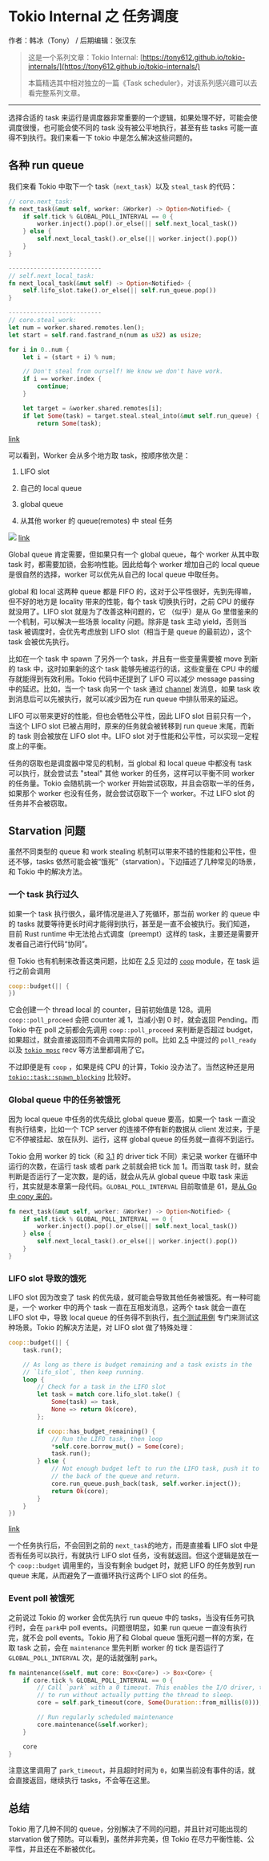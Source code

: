 # Tokio Internal 之 任务调度

作者：韩冰（Tony） / 后期编辑：张汉东

> 这是一个系列文章：Tokio Internal: [https://tony612.github.io/tokio-internals/](https://tony612.github.io/tokio-internals/)
>
> 本篇精选其中相对独立的一篇《Task scheduler》，对该系列感兴趣可以去看完整系列文章。

---

选择合适的 task 来运行是调度器非常重要的一个逻辑，如果处理不好，可能会使调度很慢，也可能会使不同的 task 没有被公平地执行，甚至有些 tasks 可能一直得不到执行。我们来看一下 tokio 中是怎么解决这些问题的。

## 各种 run queue

我们来看 Tokio 中取下一个 task（`next_task`）以及 `steal_task` 的代码：

```rust
// core.next_task:
fn next_task(&mut self, worker: &Worker) -> Option<Notified> {
    if self.tick % GLOBAL_POLL_INTERVAL == 0 {
        worker.inject().pop().or_else(|| self.next_local_task())
    } else {
        self.next_local_task().or_else(|| worker.inject().pop())
    }
}

--------------------------
// self.next_local_task:
fn next_local_task(&mut self) -> Option<Notified> {
    self.lifo_slot.take().or_else(|| self.run_queue.pop())
}

--------------------------
// core.steal_work:
let num = worker.shared.remotes.len();
let start = self.rand.fastrand_n(num as u32) as usize;

for i in 0..num {
    let i = (start + i) % num;

    // Don't steal from ourself! We know we don't have work.
    if i == worker.index {
        continue;
    }

    let target = &worker.shared.remotes[i];
    if let Some(task) = target.steal.steal_into(&mut self.run_queue) {
        return Some(task);
```
[link](https://github.com/tokio-rs/tokio/blob/a5ee2f0d3d78daa01e2c6c12d22b82474dc5c32a/tokio/src/runtime/thread_pool/worker.rs#L447)

可以看到，Worker 会从多个地方取 task，按顺序依次是：

1. LIFO slot

2. 自己的 local queue

3. global queue

4. 从其他 worker 的 queue(remotes) 中 steal 任务

![](./image/tokio/03_scheduler.png)
[link](https://excalidraw.com/#json=4729047296770048,XgEpCO1t7wCLne3H8sStnA)

Global queue 肯定需要，但如果只有一个 global queue，每个 worker 从其中取 task 时，都需要加锁，会影响性能。因此给每个 worker 增加自己的 local queue 是很自然的选择，worker 可以优先从自己的 local queue 中取任务。

global 和 local 这两种 queue 都是 FIFO 的，这对于公平性很好，先到先得嘛，但不好的地方是 locality 带来的性能，每个 task 切换执行时，之前 CPU 的缓存就没用了。LIFO slot 就是为了改善这种问题的，它 （似乎）是从 Go 里借鉴来的一个机制，可以解决一些场景 locality 问题。除非是 task 主动 yield，否则当 task 被调度时，会优先考虑放到 LIFO slot（相当于是 queue 的最前边），这个 task 会被优先执行。

比如在一个 task 中 spawn 了另外一个 task，并且有一些变量需要被 move 到新的 task 中，这时如果新的这个 task 能够先被运行的话，这些变量在 CPU 中的缓存就能得到有效利用。Tokio 代码中还提到了 LIFO 可以减少 message passing 中的延迟。比如，当一个 task 向另一个 task 通过 [channel](https://docs.rs/tokio/1.7.0/tokio/sync/index.html) 发消息，如果 task 收到消息后可以先被执行，就可以减少因为在 run queue 中排队带来的延迟。

LIFO 可以带来更好的性能，但也会牺牲公平性，因此 LIFO slot 目前只有一个，当这个 LIFO slot 已被占用时，原来的任务就会被转移到 run queue 末尾，而新的 task 则会被放在 LIFO slot 中。LIFO slot 对于性能和公平性，可以实现一定程度上的平衡。

任务的窃取也是调度器中常见的机制，当 global 和 local queue 中都没有 task 可以执行，就会尝试去 "steal" 其他 worker 的任务，这样可以平衡不同 worker 的任务量。Tokio 会随机挑一个 worker 开始尝试窃取，并且会窃取一半的任务，如果那个 worker 也没有任务，就会尝试窃取下一个 worker。不过 LIFO slot 的任务并不会被窃取。

## Starvation 问题

虽然不同类型的 queue 和 work stealing 机制可以带来不错的性能和公平性，但还不够，tasks 依然可能会被“饿死”（starvation）。下边描述了几种常见的场景，和 Tokio 中的解决方法。

### 一个 task 执行过久

如果一个 task 执行很久，最坏情况是进入了死循环，那当前 worker 的 queue 中的 tasks 就要等待更长时间才能得到执行，甚至是一直不会被执行。我们知道，目前 Rust runtime 中无法抢占式调度（preempt）这样的 task，主要还是需要开发者自己进行代码“协同”。

但 Tokio 也有机制来改善这类问题，比如在 [2.5](./02_worker_thread_2.md) 见过的 [`coop`](https://github.com/tokio-rs/tokio/blob/a5ee2f0d3d78daa01e2c6c12d22b82474dc5c32a/tokio/src/coop.rs#L3) module，在 task 运行之前会调用

```rust
coop::budget(|| {
})
```

它会创建一个 thread local 的 counter，目前初始值是 128。调用 `coop::poll_proceed` 会把 counter 减 1，当减小到 0 时，就会返回 Pending。而 Tokio 中在 poll 之前都会先调用 `coop::poll_proceed` 来判断是否超过 budget，如果超过，就会直接返回而不会调用实际的 poll。比如 [2.5](./02_worker_thread_2.md) 中提过的 `poll_ready` 以及 [`tokio mpsc`](https://docs.rs/tokio/0.1.16/tokio/sync/mpsc/index.html) recv 等方法里都调用了它。

不过即便是有 `coop` ，如果是纯 CPU 的计算，Tokio 没办法了。当然这种还是用 [`tokio::task::spawn_blocking`](https://docs.rs/tokio/0.2.22/tokio/task/fn.spawn_blocking.html) 比较好。

### Global queue 中的任务被饿死

因为 local queue 中任务的优先级比 global queue 要高，如果一个 task 一直没有执行结束，比如一个 TCP server 的连接不停有新的数据从 client 发过来，于是它不停被挂起、放在队列、运行，这样 global queue 的任务就一直得不到运行。

Tokio 会用 worker 的 tick（和 [3.1](./03_slab_token_readiness.md) 的 driver tick 不同）来记录 worker 在循环中运行的次数，在运行 task 或者 park 之前就会把 tick 加 1。而当取 task 时，就会判断是否运行了一定次数，是的话，就会从先从 global queue 中取 task 来运行，其实就是本章第一段代码。`GLOBAL_POLL_INTERVAL` 目前取值是 61，是[从 Go 中 copy 来的](https://github.com/tokio-rs/tokio/blob/a5ee2f0d3d78daa01e2c6c12d22b82474dc5c32a/tokio/src/runtime/thread_pool/worker.rs#L273)。

```rust
fn next_task(&mut self, worker: &Worker) -> Option<Notified> {
    if self.tick % GLOBAL_POLL_INTERVAL == 0 {
        worker.inject().pop().or_else(|| self.next_local_task())
    } else {
        self.next_local_task().or_else(|| worker.inject().pop())
    }
}
```

### LIFO slot 导致的饿死

LIFO slot 因为改变了 task 的优先级，就可能会导致其他任务被饿死。有一种可能是，一个 worker 中的两个 task 一直在互相发消息，这两个 task 就会一直在 LIFO slot 中，导致 local queue 的任务得不到执行，[有个测试用例](https://github.com/tokio-rs/tokio/blob/a5ee2f0d3d78daa01e2c6c12d22b82474dc5c32a/tokio/tests/rt_common.rs#L1049) 专门来测试这种场景。Tokio 的解决方法是，对 LIFO slot 做了特殊处理：

```rust
coop::budget(|| {
    task.run();

    // As long as there is budget remaining and a task exists in the
    // `lifo_slot`, then keep running.
    loop {
        // Check for a task in the LIFO slot
        let task = match core.lifo_slot.take() {
            Some(task) => task,
            None => return Ok(core),
        };

        if coop::has_budget_remaining() {
            // Run the LIFO task, then loop
            *self.core.borrow_mut() = Some(core);
            task.run();
        } else {
            // Not enough budget left to run the LIFO task, push it to
            // the back of the queue and return.
            core.run_queue.push_back(task, self.worker.inject());
            return Ok(core);
        }
    }
})
```
[link](https://github.com/tokio-rs/tokio/blob/a5ee2f0d3d78daa01e2c6c12d22b82474dc5c32a/tokio/src/runtime/thread_pool/worker.rs#L348)

一个任务执行后，不会回到之前的 `next_task`的地方，而是直接看 LIFO slot 中是否有任务可以执行，有就执行 LIFO slot 任务，没有就返回。但这个逻辑是放在一个 `coop::budget` 调用里的，当没有剩余 budget 时，就把 LIFO 的任务放到 run queue 末尾，从而避免了一直循环执行这两个 LIFO slot 的任务。

### Event poll 被饿死

之前说过 Tokio 的 worker 会优先执行 run queue 中的 tasks，当没有任务可执行时，会在 `park`中 poll events。问题很明显，如果 run queue 一直没有执行完，就不会 poll events。Tokio 用了和 Global queue 饿死问题一样的方案，在取 task 之前，会在 `maintenance` 里先判断 worker 的 tick 是否运行了 `GLOBAL_POLL_INTERVAL` 次，是的话就强制 `park`。

```rust
fn maintenance(&self, mut core: Box<Core>) -> Box<Core> {
    if core.tick % GLOBAL_POLL_INTERVAL == 0 {
        // Call `park` with a 0 timeout. This enables the I/O driver, timer, ...
        // to run without actually putting the thread to sleep.
        core = self.park_timeout(core, Some(Duration::from_millis(0)));

        // Run regularly scheduled maintenance
        core.maintenance(&self.worker);
    }

    core
}
```

注意这里调用了 `park_timeout`，并且超时时间为 `0`，如果当前没有事件的话，就会直接返回，继续执行 tasks，不会等在这里。

## 总结

Tokio 用了几种不同的 queue，分别解决了不同的问题，并且针对可能出现的 starvation 做了预防。可以看到，虽然并非完美，但 Tokio 在尽力平衡性能、公平性，并且还在不断被优化。
